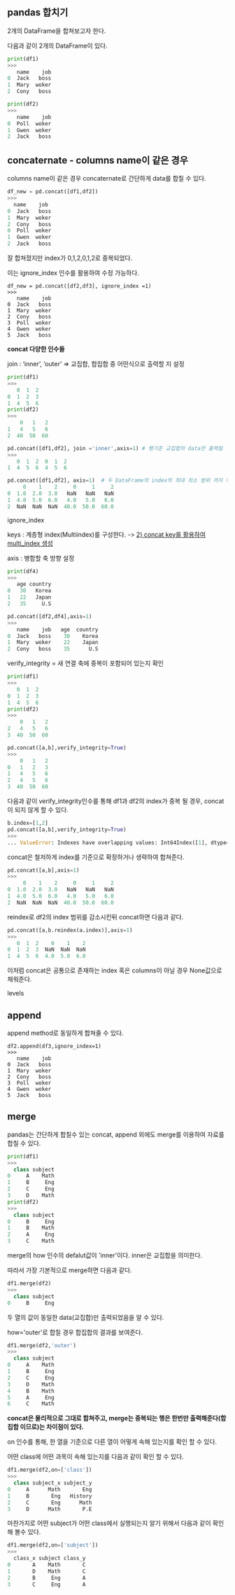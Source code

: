 ## pandas 합치기
2개의 DataFrame을 합쳐보고자 한다.

다음과 같이 2개의 DataFrame이 있다.
```python
print(df1)
>>>
   name    job
0  Jack   boss
1  Mary  woker
2  Cony   boss

print(df2)
>>>
   name    job
0  Poll  woker
1  Gwen  woker 
2  Jack   boss
```

## concaternate - columns name이 같은 경우 
 columns name이 같은 경우 concaternate로 간단하게 data를 합칠 수 있다.
 ```python
 df_new = pd.concat([df1,df2])
 >>>
   name    job
0  Jack   boss
1  Mary  woker
2  Cony   boss
0  Poll  woker
1  Gwen  woker
2  Jack   boss 
```
잘 합쳐졌지만 index가 0,1,2,0,1,2로 중복되었다.

이는 ignore_index 인수를 활용하여 수정 가능하다.
```
df_new = pd.concat([df2,df3], ignore_index =1)
>>>
   name    job
0  Jack   boss
1  Mary  woker
2  Cony   boss
3  Poll  woker
4  Gwen  woker
5  Jack   boss
```

__concat 다양한 인수들__

join : ‘inner’, ‘outer’ => 교집합, 합집합 중 어떤식으로 출력할 지 설정
```python
print(df1)
>>>
   0  1  2
0  1  2  3
1  4  5  6
print(df2)
>>>
    0   1   2
1   4   5   6
2  40  50  60

pd.concat([df1,df2], join ='inner',axis=1) # 행기준 교집합의 data만 출력됨
>>>
   0  1  2  0  1  2
1  4  5  6  4  5  6

pd.concat([df1,df2], axis=1)  # 두 DataFrame의 index의 최대 최소 범위 까지 확장 된 뒤 합집합으로 출력된다.
     0    1    2     0     1     2
0  1.0  2.0  3.0   NaN   NaN   NaN
1  4.0  5.0  6.0   4.0   5.0   6.0
2  NaN  NaN  NaN  40.0  50.0  60.0
```






ignore_index

keys : 계층형 index(Multiindex)를 구성한다. 
-> [2) concat key를 활용하여 multi_index 생성](https://github.com/oshble5151/tutorials/tree/master/pandas/Multi_Indexing%20%EA%B8%B0%EB%B3%B8)

axis : 병합할 축 방향 설정
```python
print(df4)
>>>
   age country
0   30   Korea
1   22   Japan
2   35     U.S

pd.concat([df2,df4],axis=1)
>>> 
   name    job   age  country
0  Jack   boss    30    Korea
1  Mary  woker    22    Japan
2  Cony   boss    35      U.S
``` 

verify_integrity = 새 연결 축에 중복이 포함되어 있는지 확인
```python
print(df1)
>>>
   0  1  2
0  1  2  3
1  4  5  6
print(df2)
>>>
    0   1   2
2   4   5   6
3  40  50  60

pd.concat([a,b],verify_integrity=True)
>>>
    0   1   2
0   1   2   3
1   4   5   6
2   4   5   6
3  40  50  60
```

다음과 같이 verify_integrity인수를 통해 df1과 df2의 index가 중복 될 경우, concat이 되지 않게 할 수 있다.
```python
b.index=[1,2]
pd.concat([a,b],verify_integrity=True)
>>>
... ValueError: Indexes have overlapping values: Int64Index([1], dtype='int64')
```
concat은 철저하게 index를 기준으로 확장하거나 생략하여 합쳐준다.
```python
pd.concat([a,b],axis=1)
>>>
     0    1    2     0     1     2
0  1.0  2.0  3.0   NaN   NaN   NaN
1  4.0  5.0  6.0   4.0   5.0   6.0
2  NaN  NaN  NaN  40.0  50.0  60.0
```
reindex로 df2의 index 범위를 감소시킨뒤 concat하면 다음과 같다.
```python
pd.concat([a,b.reindex(a.index)],axis=1)
>>>
   0  1  2    0    1    2
0  1  2  3  NaN  NaN  NaN
1  4  5  6  4.0  5.0  6.0
```
이처럼 concat은 공통으로 존재하는 index 혹은 columns이 아닐 경우 None값으로 채워준다.

levels

## append 
append method로 동일하게 합쳐줄 수 있다.
```
df2.append(df3,ignore_index=1)
>>>
   name    job
0  Jack   boss
1  Mary  woker
2  Cony   boss
3  Poll  woker
4  Gwen  woker
5  Jack   boss
```



## merge
pandas는 간단하게 합칠수 있는 concat, append 외에도 merge를 이용하여 자료를 합칠 수 있다.
```python
print(df1)
>>>
  class subject
0     A    Math
1     B     Eng
2     C     Eng
3     D    Math
print(df2)
>>>
  class subject
0     B     Eng
1     B    Math
2     A     Eng
3     C    Math
```
merge의 how 인수의 defalut값이 'inner'이다. inner은 교집합을 의미한다.

따라서 가장 기본적으로 merge하면 다음과 같다.
```python
df1.merge(df2)
>>>
  class subject
0     B     Eng
```
두 열의 값이 동일한 data(교집합)만 출력되었음을 알 수 있다.

how='outer'로 합칠 경우 합집합의 결과를 보여준다.
```python
df1.merge(df2,'outer')
>>>
  class subject
0     A    Math
1     B     Eng
2     C     Eng
3     D    Math
4     B    Math
5     A     Eng
6     C    Math
```
__concat은 물리적으로 그대로 합쳐주고, merge는 중복되는 행은 한번만 출력해준다(합집합 이므로)는 차이점이 있다.__

on 인수를 통해, 한 열을 기준으로 다른 열이 어떻게 속해 있는지를 확인 할 수 있다.

어떤 class에 어떤 과목이 속해 있는지를 다음과 같이 확인 할 수 있다.
```python
df1.merge(df2,on=['class'])
>>>
  class subject_x subject_y
0     A      Math       Eng
1     B       Eng   History
2     C       Eng      Math
3     D      Math       P.E
```
마찬가지로 어떤 subject가 어떤 class에서 실행되는지 알기 위해서 다음과 같이 확인해 볼수 있다.
```python
df1.merge(df2,on=['subject'])
>>>
  class_x subject class_y
0       A    Math       C
1       D    Math       C
2       B     Eng       A
3       C     Eng       A
```
